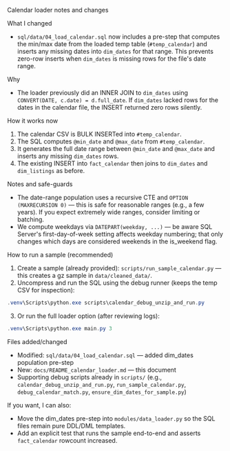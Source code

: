 Calendar loader notes and changes

What I changed

- `sql/data/04_load_calendar.sql` now includes a pre-step that computes the min/max date from the loaded temp table (`#temp_calendar`) and inserts any missing dates into `dim_dates` for that range. This prevents zero-row inserts when `dim_dates` is missing rows for the file's date range.

Why

- The loader previously did an INNER JOIN to `dim_dates` using `CONVERT(DATE, c.date) = d.full_date`. If `dim_dates` lacked rows for the dates in the calendar file, the INSERT returned zero rows silently.

How it works now

1. The calendar CSV is BULK INSERTed into `#temp_calendar`.
2. The SQL computes `@min_date` and `@max_date` from `#temp_calendar`.
3. It generates the full date range between `@min_date` and `@max_date` and inserts any missing `dim_dates` rows.
4. The existing INSERT into `fact_calendar` then joins to `dim_dates` and `dim_listings` as before.

Notes and safe-guards

- The date-range population uses a recursive CTE and `OPTION (MAXRECURSION 0)` — this is safe for reasonable ranges (e.g., a few years). If you expect extremely wide ranges, consider limiting or batching.
- We compute weekdays via `DATEPART(weekday, ...)` — be aware SQL Server's first-day-of-week setting affects weekday numbering; that only changes which days are considered weekends in the is_weekend flag.

How to run a sample (recommended)

1. Create a sample (already provided): `scripts/run_sample_calendar.py` — this creates a gz sample in `data/cleaned_data/`.
2. Uncompress and run the SQL using the debug runner (keeps the temp CSV for inspection):

```powershell
.venv\Scripts\python.exe scripts\calendar_debug_unzip_and_run.py
```

3. Or run the full loader option (after reviewing logs):

```powershell
.venv\Scripts\python.exe main.py 3
```

Files added/changed

- Modified: `sql/data/04_load_calendar.sql` — added dim_dates population pre-step
- New: `docs/README_calendar_loader.md` — this document
- Supporting debug scripts already in `scripts/` (e.g., `calendar_debug_unzip_and_run.py`, `run_sample_calendar.py`, `debug_calendar_match.py`, `ensure_dim_dates_for_sample.py`)

If you want, I can also:
- Move the dim_dates pre-step into `modules/data_loader.py` so the SQL files remain pure DDL/DML templates.
- Add an explicit test that runs the sample end-to-end and asserts `fact_calendar` rowcount increased.
